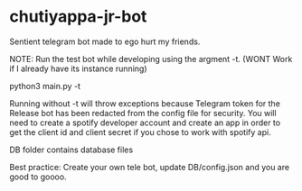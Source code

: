 # chutiyappa-jr-bot
Sentient telegram bot made to ego hurt my friends.

NOTE: Run the test bot while developing using the argment -t. (WONT Work if I already have its instance running)

python3 main.py -t

Running without -t will throw exceptions because Telegram token for the Release bot has been redacted from the config file for security.
You will need to create a spotify developer account and create an app in order to get the client id and client secret if you chose to work with spotify api.

DB folder contains database files

Best practice: Create your own tele bot, update DB/config.json and you are good to goooo.
